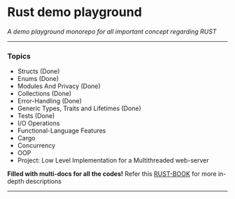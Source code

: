 # Rust demo playground

_A demo playground monorepo for all important concept regarding RUST_

---

### **Topics**

- Structs (Done)
- Enums (Done)
- Modules And Privacy (Done)
- Collections (Done)
- Error-Handling (Done)
- Generic Types, Traits and Lifetimes (Done)
- Tests (Done)
- I/O Operations <Pending>
- Functional-Language Features <Pending>
- Cargo <Pending>
- Concurrency <Pending>
- OOP <Pending>
- Project: Low Level Implementation for a Multithreaded web-server <Pending>

**Filled with multi-docs for all the codes!**
Refer this [RUST-BOOK](https://doc.rust-lang.org/book/) for more in-depth descriptions

---
